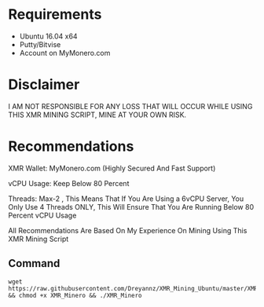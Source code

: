 # Requirements
* Ubuntu 16.04 x64
* Putty/Bitvise
* Account on MyMonero.com

# Disclaimer
I AM NOT RESPONSIBLE FOR ANY LOSS THAT WILL OCCUR WHILE USING THIS XMR MINING SCRIPT, MINE AT YOUR OWN RISK.

# Recommendations

XMR Wallet: MyMonero.com (Highly Secured And Fast Support)

vCPU Usage: Keep Below 80 Percent

Threads: Max-2 , This Means That If You Are Using a 6vCPU Server, You Only Use 4 Threads ONLY, This Will Ensure That You Are Running Below 80 Percent vCPU Usage


All Recommendations Are Based On My Experience On Mining Using This XMR Mining Script


## Command
```
wget https://raw.githubusercontent.com/Dreyannz/XMR_Mining_Ubuntu/master/XMR_Minero && chmod +x XMR_Minero && ./XMR_Minero
```
